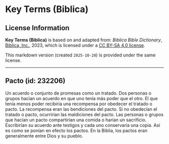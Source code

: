 # Key Terms (Biblica)

## License Information

**Key Terms (Biblica)** is based on and adapted from: _Biblica Bible Dictionary_, [Biblica, Inc.](https://www.biblica.com/), 2023, which is licensed under a [CC BY-SA 4.0 license](https://creativecommons.org/licenses/by-sa/4.0/legalcode.en).

This markdown version (created `2025-10-20`) is provided under the same license.



--------------------------------

## Pacto (id: 232206)

Un acuerdo o conjunto de promesas como un tratado. Dos personas o grupos hacían un acuerdo en que uno tenía más poder que el otro. El que tenía menos poder recibiría una recompensa por obedecer el tratado o pacto. La recompensa eran las bendiciones del pacto. Si no obedecían el tratado o pacto, ocurrirían las maldiciones del pacto. Las personas o grupos que hacían un pacto compartirían una comida o harían un sacrificio. Escribirían su acuerdo ante testigos y cada uno conservaría una copia. Así es como se ponían en efecto los pactos. En la Biblia, los pactos eran generalmente entre Dios y su pueblo.


